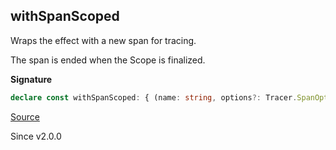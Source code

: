 ## withSpanScoped

Wraps the effect with a new span for tracing.

The span is ended when the Scope is finalized.

**Signature**

```ts
declare const withSpanScoped: { (name: string, options?: Tracer.SpanOptions): <A, E, R>(self: Effect<A, E, R>) => Effect<A, E, Exclude<R, Tracer.ParentSpan> | Scope.Scope>; <A, E, R>(self: Effect<A, E, R>, name: string, options?: Tracer.SpanOptions): Effect<A, E, Exclude<R, Tracer.ParentSpan> | Scope.Scope>; }
```

[Source](https://github.com/Effect-TS/effect/tree/main/packages/effect/src/Effect.ts#L12888)

Since v2.0.0
